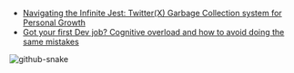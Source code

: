 <!--
**Bard89/Bard89** is a ✨ _special_ ✨ repository because its `README.md` (this file) appears on your GitHub profile.

#### :books: Recent Blog Posts
<!-- BLOGPOSTS:START -->
 -  [Navigating the Infinite Jest: Twitter&lpar;X&rpar; Garbage Collection system for Personal Growth](https://cowberry.hashnode.dev/navigating-the-infinite-jest-twitterx-garbage-collection-system-for-personal-growth)
 -  [Got your first Dev job? Cognitive overload and how to avoid doing the same mistakes](https://cowberry.hashnode.dev/got-your-first-dev-job-cognitive-overload-and-how-to-avoid-doing-the-same-mistakes)<!-- BLOGPOSTS:END -->

<picture>
  <source media="(prefers-color-scheme: dark)" srcset="github-snake-dark.svg" />
  <source media="(prefers-color-scheme: light)" srcset="github-snake.svg" />
  <img alt="github-snake" src="github-snake.svg" />
</picture>


